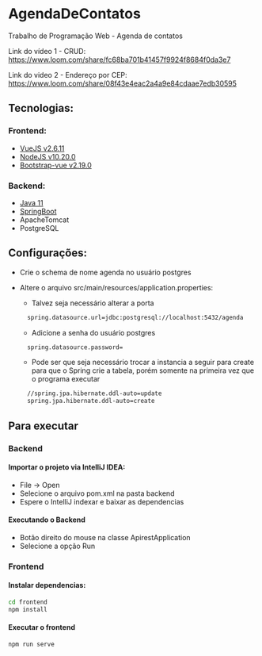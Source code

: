 # AgendaDeContatos

Trabalho de Programação Web - Agenda de contatos

Link do vídeo 1 - CRUD: https://www.loom.com/share/fc68ba701b41457f9924f8684f0da3e7

Link do video 2 - Endereço por CEP: https://www.loom.com/share/08f43e4eac2a4a9e84cdaae7edb30595
## Tecnologias:

### Frontend:
  - [VueJS v2.6.11](https://vuejs.org/)
  - [NodeJS v10.20.0](https://nodejs.org/pt-br/download/releases/)
  - [Bootstrap-vue v2.19.0](https://bootstrap-vue.org/)
### Backend:
  - [Java 11](https://www.oracle.com/java/technologies/javase-jdk11-downloads.html)
  - [SpringBoot](https://spring.io/)
  - ApacheTomcat
  - PostgreSQL

## Configurações:

  - Crie o schema de nome agenda no usuário postgres
  - Altere o arquivo src/main/resources/application.properties:
    - Talvez seja necessário alterar a porta
    ```bash
      spring.datasource.url=jdbc:postgresql://localhost:5432/agenda
    ```
  
    - Adicione a senha do usuário postgres
    ```bash
      spring.datasource.password=
     ```
  
    - Pode ser que seja necessário trocar a instancia a seguir para create para que o Spring crie a tabela, porém somente na primeira vez que o programa executar
    ```bash
      //spring.jpa.hibernate.ddl-auto=update
      spring.jpa.hibernate.ddl-auto=create
    ```
## Para executar

### Backend

#### Importar o projeto via IntelliJ IDEA:

  - File -> Open
  - Selecione o arquivo pom.xml na pasta backend
  - Espere o IntelliJ indexar e baixar as dependencias
#### Executando o Backend
  - Botão direito do mouse na classe ApirestApplication
  - Selecione a opção Run
  
### Frontend

#### Instalar dependencias:

```bash
cd frontend
npm install
```

#### Executar o frontend

```bash
npm run serve
```

